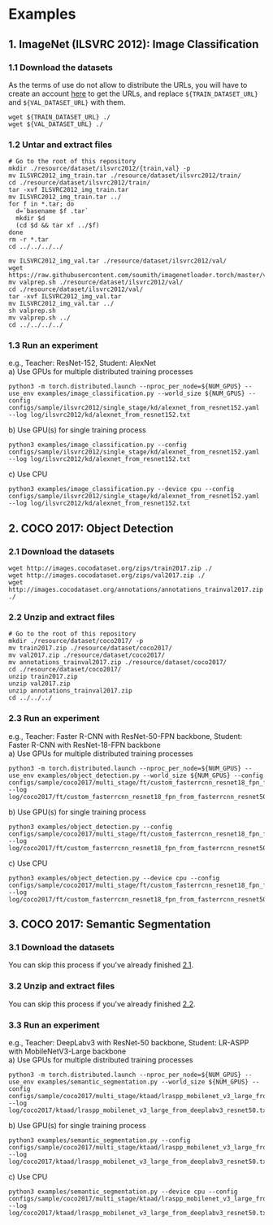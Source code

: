 # Examples
## 1. ImageNet (ILSVRC 2012): Image Classification
### 1.1 Download the datasets
As the terms of use do not allow to distribute the URLs, you will have to create an account [here](http://image-net.org/download) to get the URLs, and replace `${TRAIN_DATASET_URL}` and `${VAL_DATASET_URL}` with them.
```
wget ${TRAIN_DATASET_URL} ./
wget ${VAL_DATASET_URL} ./
```

### 1.2 Untar and extract files
```
# Go to the root of this repository
mkdir ./resource/dataset/ilsvrc2012/{train,val} -p
mv ILSVRC2012_img_train.tar ./resource/dataset/ilsvrc2012/train/
cd ./resource/dataset/ilsvrc2012/train/
tar -xvf ILSVRC2012_img_train.tar
mv ILSVRC2012_img_train.tar ../
for f in *.tar; do
  d=`basename $f .tar`
  mkdir $d
  (cd $d && tar xf ../$f)
done
rm -r *.tar
cd ../../../../

mv ILSVRC2012_img_val.tar ./resource/dataset/ilsvrc2012/val/
wget https://raw.githubusercontent.com/soumith/imagenetloader.torch/master/valprep.sh
mv valprep.sh ./resource/dataset/ilsvrc2012/val/
cd ./resource/dataset/ilsvrc2012/val/
tar -xvf ILSVRC2012_img_val.tar
mv ILSVRC2012_img_val.tar ../
sh valprep.sh
mv valprep.sh ../
cd ../../../../
```

### 1.3 Run an experiment
e.g., Teacher: ResNet-152, Student: AlexNet  
a) Use GPUs for multiple distributed training processes
```
python3 -m torch.distributed.launch --nproc_per_node=${NUM_GPUS} --use_env examples/image_classification.py --world_size ${NUM_GPUS} --config configs/sample/ilsvrc2012/single_stage/kd/alexnet_from_resnet152.yaml --log log/ilsvrc2012/kd/alexnet_from_resnet152.txt
```
b) Use GPU(s) for single training process
```
python3 examples/image_classification.py --config configs/sample/ilsvrc2012/single_stage/kd/alexnet_from_resnet152.yaml --log log/ilsvrc2012/kd/alexnet_from_resnet152.txt
```  
c) Use CPU
```
python3 examples/image_classification.py --device cpu --config configs/sample/ilsvrc2012/single_stage/kd/alexnet_from_resnet152.yaml --log log/ilsvrc2012/kd/alexnet_from_resnet152.txt
```  


## 2. COCO 2017: Object Detection
### 2.1 Download the datasets
```
wget http://images.cocodataset.org/zips/train2017.zip ./
wget http://images.cocodataset.org/zips/val2017.zip ./
wget http://images.cocodataset.org/annotations/annotations_trainval2017.zip ./
```

### 2.2 Unzip and extract files
```
# Go to the root of this repository
mkdir ./resource/dataset/coco2017/ -p
mv train2017.zip ./resource/dataset/coco2017/
mv val2017.zip ./resource/dataset/coco2017/
mv annotations_trainval2017.zip ./resource/dataset/coco2017/
cd ./resource/dataset/coco2017/
unzip train2017.zip
unzip val2017.zip
unzip annotations_trainval2017.zip
cd ../../../
```

### 2.3 Run an experiment
e.g., Teacher: Faster R-CNN with ResNet-50-FPN backbone, Student: Faster R-CNN with ResNet-18-FPN backbone  
a) Use GPUs for multiple distributed training processes
```
python3 -m torch.distributed.launch --nproc_per_node=${NUM_GPUS} --use_env examples/object_detection.py --world_size ${NUM_GPUS} --config configs/sample/coco2017/multi_stage/ft/custom_fasterrcnn_resnet18_fpn_from_fasterrcnn_resnet50_fpn.yaml --log log/coco2017/ft/custom_fasterrcnn_resnet18_fpn_from_fasterrcnn_resnet50_fpn.txt
```
b) Use GPU(s) for single training process
```
python3 examples/object_detection.py --config configs/sample/coco2017/multi_stage/ft/custom_fasterrcnn_resnet18_fpn_from_fasterrcnn_resnet50_fpn.yaml --log log/coco2017/ft/custom_fasterrcnn_resnet18_fpn_from_fasterrcnn_resnet50_fpn.txt
```  
c) Use CPU
```
python3 examples/object_detection.py --device cpu --config configs/sample/coco2017/multi_stage/ft/custom_fasterrcnn_resnet18_fpn_from_fasterrcnn_resnet50_fpn.yaml --log log/coco2017/ft/custom_fasterrcnn_resnet18_fpn_from_fasterrcnn_resnet50_fpn.txt
```  


## 3. COCO 2017: Semantic Segmentation
### 3.1 Download the datasets
You can skip this process if you've already finished [2.1](https://github.com/yoshitomo-matsubara/torchdistill/tree/main/examples#21-download-the-datasets).

### 3.2 Unzip and extract files
You can skip this process if you've already finished [2.2](https://github.com/yoshitomo-matsubara/torchdistill/tree/main/examples#22-unzip-and-extract-files).

### 3.3 Run an experiment
e.g., Teacher: DeepLabv3 with ResNet-50 backbone, Student: LR-ASPP with MobileNetV3-Large backbone  
a) Use GPUs for multiple distributed training processes
```
python3 -m torch.distributed.launch --nproc_per_node=${NUM_GPUS} --use_env examples/semantic_segmentation.py --world_size ${NUM_GPUS} --config configs/sample/coco2017/multi_stage/ktaad/lraspp_mobilenet_v3_large_from_deeplabv3_resnet50.yaml --log log/coco2017/ktaad/lraspp_mobilenet_v3_large_from_deeplabv3_resnet50.txt
```
b) Use GPU(s) for single training process
```
python3 examples/semantic_segmentation.py --config configs/sample/coco2017/multi_stage/ktaad/lraspp_mobilenet_v3_large_from_deeplabv3_resnet50.yaml --log log/coco2017/ktaad/lraspp_mobilenet_v3_large_from_deeplabv3_resnet50.txt
```  
c) Use CPU
```
python3 examples/semantic_segmentation.py --device cpu --config configs/sample/coco2017/multi_stage/ktaad/lraspp_mobilenet_v3_large_from_deeplabv3_resnet50.yaml --log log/coco2017/ktaad/lraspp_mobilenet_v3_large_from_deeplabv3_resnet50.txt
```  
